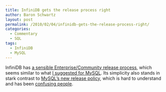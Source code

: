 ```yaml
---
title: InfiniDB gets the release process right
author: Baron Schwartz
layout: post
permalink: /2010/02/04/infinidb-gets-the-release-process-right/
categories:
  - Commentary
  - SQL
tags:
  - InfiniDB
  - MySQL
---
```

InfiniDB has [a sensible Enterprise/Community release process][1], which seems similar to what [I suggested for MySQL][2]. Its simplicity also stands in stark contrast to [MySQL&#8217;s new release policy][3], which is hard to understand and has been [confusing people][4].

 [1]: http://infinidb.org/infinidb-blog/care-and-feeding-of-infinidb.html
 [2]: http://www.xaprb.com/blog/2007/08/12/what-would-make-me-buy-mysql-enterprise/
 [3]: http://forge.mysql.com/wiki/Development_Cycle
 [4]: http://antbits.blogspot.com/2009/12/version-number-5-point-wtf.html
